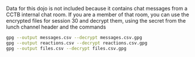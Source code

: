 Data for this dojo is not included because it contains chat messages from a CCTB internal chat room.
If you are a member of that room, you can use the encrypted files for session 30 and decrypt them, using the secret from the lunch channel header and the commands

```bash
gpg --output messages.csv --decrypt messages.csv.gpg
gpg --output reactions.csv --decrypt reactions.csv.gpg
gpg --output files.csv --decrypt files.csv.gpg
```